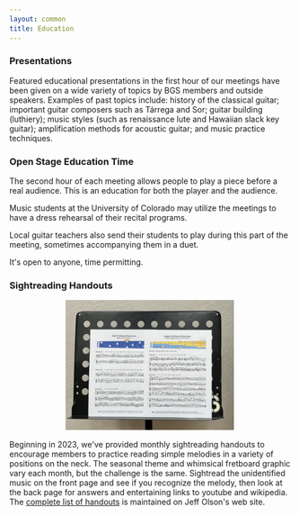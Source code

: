 ```yaml
---
layout: common
title: Education
---
```


### Presentations ###

Featured educational presentations in the first hour of our meetings have been given on a wide variety of topics by BGS members and outside speakers. Examples of past topics include: history of the classical guitar; important guitar composers such as Tárrega and Sor; guitar building (luthiery); music styles (such as renaissance lute and Hawaiian slack key guitar); amplification methods for acoustic guitar; and music practice techniques.

### Open Stage Education Time ###

The second hour of each meeting allows people to play a piece before a real audience.  This is an education for both the player and the audience.

Music students at the University of Colorado may utilize the meetings to have a dress rehearsal of their recital programs.

Local guitar teachers also send their students to play during this part of the meeting, sometimes accompanying them in a duet.

It's open to anyone, time permitting.

### Sightreading Handouts ###

<a href="https://jjolson.net/BGS/about.html"><img src="/pics/handout-stand-1.jpg" alt="HandoutStand" style="width: 300px;margin-left: 100px;"></a>

Beginning in 2023, we've provided monthly sightreading handouts to encourage members to practice reading simple melodies in a variety of positions on the neck.  The seasonal theme and whimsical fretboard graphic vary each month, but the challenge is the same.  Sightread the unidentified music on the front page and see if you recognize the melody, then look at the back page for answers and entertaining links to youtube and wikipedia.  The [complete list of handouts](https://jjolson.net/BGS/complete.html) is maintained on Jeff Olson's web site.
